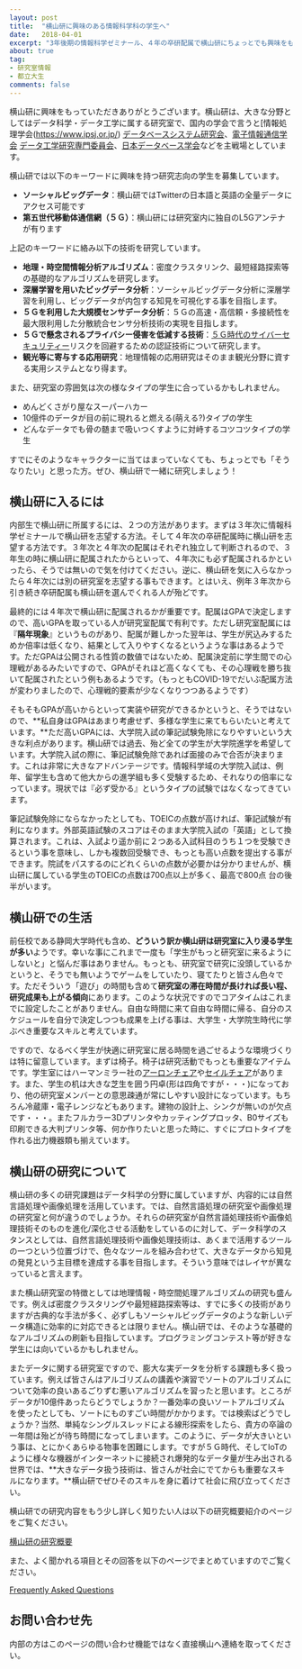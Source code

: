 ```yaml
---
layout: post
title:  "横山研に興味のある情報科学科の学生へ"
date:   2018-04-01
excerpt: "3年後期の情報科学ゼミナール、４年の卒研配属で横山研にちょっとでも興味をもってくれた貴方へ。"
about: true
tag:
- 研究室情報
- 都立大生
comments: false
---
```


横山研に興味をもっていただきありがとうございます。横山研は、大きな分野としてはデータ科学・データ工学に属する研究室で、国内の学会で言うと[情報処理学会(https://www.ipsj.or.jp/) [データベースシステム研究会](https://www.ipsj-dbs.org/)、[電子情報通信学会](https://www.ieice.org/jpn_r/index.html) [データ工学研究専門委員会](https://ken.ieice.org/ken/program/index.php?tgid=IEICE-DE)、[日本データベース学会](https://dbsj.org/)などを主戦場としています。

横山研では以下のキーワードに興味を持つ研究志向の学生を募集しています。

* **ソーシャルビッグデータ**：横山研ではTwitterの日本語と英語の全量データにアクセス可能です
* **第五世代移動体通信網（５Ｇ）**：横山研には研究室内に独自のL5Gアンテナが有ります

上記のキーワードに絡み以下の技術を研究しています。

* **地理・時空間情報分析アルゴリズム**：密度クラスタリンク、最短経路探索等の基礎的なアルゴリズムを研究します。
* **深層学習を用いたビッグデータ分析**：ソーシャルビッグデータ分析に深層学習を利用し、ビッグデータが内包する知見を可視化する事を目指します。
* **５Ｇを利用した大規模センサデータ分析**：５Ｇの高速・高信頼・多接続性を最大限利用した分散統合センサ分析技術の実現を目指します。
* **５Ｇで懸念されるプライバシー侵害を低減する技術**：[５Ｇ時代のサイバーセキュリティー](https://www.soumu.go.jp/johotsusintokei/whitepaper/ja/r02/pdf/n3400000.pdf)リスクを回避するための認証技術について研究します。
* **観光等に寄与する応用研究**：地理情報の応用研究はそのまま観光分野に資する実用システムとなり得ます。

また、研究室の雰囲気は次の様なタイプの学生に合っているかもしれません。

* めんどくさがり屋なスーパーハカー
* 10億件のデータが目の前に現れると燃える(萌える?)タイプの学生
* どんなデータでも骨の髄まで吸いつくすように対峙するコツコツタイプの学生

すでにそのようなキャラクターに当てはまっていなくても、ちょっとでも「そうなりたい」と思った方。ぜひ、横山研で一緒に研究しましょう！

## 横山研に入るには

内部生で横山研に所属するには、２つの方法があります。まずは３年次に情報科学ゼミナールで横山研を志望する方法。そして４年次の卒研配属時に横山研を志望する方法です。３年次と４年次の配属はそれぞれ独立して判断されるので、３年生の時に横山研に配属されたからといって、４年次にも必ず配属されるかといったら、そうでは無いので気を付けてください。逆に、横山研を気に入らなかったら４年次には別の研究室を志望する事もできます。とはいえ、例年３年次から引き続き卒研配属も横山研を選んでくれる人が殆どです。

最終的には４年次で横山研に配属されるかが重要です。配属はGPAで決定しますので、高いGPAを取っている人が研究室配属で有利です。ただし研究室配属には『**隔年現象**』というものがあり、配属が難しかった翌年は、学生が尻込みするためか倍率は低くなり、結果として入りやすくなるというような事はあるようです。ただGPAは公開される性質の数値ではないため、配属決定前に学生間での心理戦があるみたいですので、GPAがそれほど高くなくても、その心理戦を勝ち抜いて配属されたという例もあるようです。（もっともCOVID-19でだいぶ配属方法が変わりましたので、心理戦的要素が少なくなりつつあるようです）

そもそもGPAが高いからといって実装や研究ができるかというと、そうではないので、**私自身はGPAはあまり考慮せず、多様な学生に来てもらいたいと考えています。**ただ高いGPAには、大学院入試の筆記試験免除になりやすいという大きな利点があります。横山研では過去、殆ど全ての学生が大学院進学を希望しています。大学院入試の際に、筆記試験免除であれば面接のみで合否が決まります。これは非常に大きなアドバンテージです。情報科学域の大学院入試は、例年、留学生も含めて他大からの進学組も多く受験するため、それなりの倍率になっています。現状では『必ず受かる』というタイプの試験ではなくなってきています。

筆記試験免除にならなかったとしても、TOEICの点数が高ければ、筆記試験が有利になります。外部英語試験のスコアはそのまま大学院入試の「英語」として換算されます。これは、入試より遥か前に２つある入試科目のうち１つを受験できるという事を意味し、しかも複数回受験でき、もっとも高い点数を提出する事ができます。院試をパスするのにどれくらいの点数が必要かは分かりませんが、横山研に属している学生のTOEICの点数は700点以上が多く、最高で800点 台の後半がいます。

## 横山研での生活

前任校である静岡大学時代も含め、**どういう訳か横山研は研究室に入り浸る学生が多い**ようです。幸いな事にこれまで一度も「学生がもっと研究室に来るようにしないと」と悩んだ事はありません。もっとも、研究室で研究に没頭しているかというと、そうでも無いようでゲームをしていたり、寝てたりと皆さん色々です。ただそういう「遊び」の時間も含めて**研究室の滞在時間が長ければ長い程、研究成果も上がる傾向**にあります。このような状況ですのでコアタイムはこれまでに設定したことがありません。自由な時間に来て自由な時間に帰る、自分のスケジュールを自分で決定しつつも成果を上げる事は、大学生・大学院生時代に学ぶべき重要なスキルと考えています。

ですので、なるべく学生が快適に研究室に居る時間を過ごせるような環境づくりは特に留意しています。まずは椅子。椅子は研究活動でもっとも重要なアイテムです。学生室にはハーマンミラー社の[アーロンチェア](https://store.hermanmiller.co.jp/c/items/AER1B23DWALPG1G1G1BBBK23103)や[セイルチェア](https://store.hermanmiller.co.jp/c/items/AS1YA23HAN2BKBBBKBK9119)があります。また、学生の机は大きな芝生を囲う円卓(形は四角ですが・・・)になっており、他の研究室メンバーとの意思疎通が常にしやすい設計になっています。もちろん冷蔵庫・電子レンジなどもあります。建物の設計上、シンクが無いのが欠点です・・・。またフルカラー3Dプリンタやカッティングプロッタ、B0サイズも印刷できる大判プリンタ等、何か作りたいと思った時に、すぐにプロトタイプを作れる出力機器類も揃えています。

## 横山研の研究について

横山研の多くの研究課題はデータ科学の分野に属していますが、内容的には自然言語処理や画像処理を活用しています。では、自然言語処理の研究室や画像処理の研究室と何が違うのでしょうか。それらの研究室が自然言語処理技術や画像処理技術そのものを進化/深化させる活動をしているのに対して、データ科学のスタンスとしては、自然言語処理技術や画像処理技術は、あくまで活用するツールの一つという位置づけで、色々なツールを組み合わせて、大きなデータから知見の発見という主目標を達成する事を目指します。そういう意味ではレイヤが異なっていると言えます。

また横山研究室の特徴としては地理情報・時空間処理アルゴリズムの研究も盛んです。例えば密度クラスタリングや最短経路探索等は、すでに多くの技術がありますが古典的な手法が多く、必ずしもソーシャルビッグデータのような新しいデータ構造に効率的に対応できるとは限りません。横山研では、そのような基礎的なアルゴリズムの刷新も目指しています。プログラミングコンテスト等が好きな学生には向いているかもしれません。

またデータに関する研究室ですので、膨大な実データを分析する課題も多く扱っています。例えば皆さんはアルゴリズムの講義や演習でソートのアルゴリズムについて効率の良いあるごりずむ悪いアルゴリズムを習ったと思います。ところがデータが10億件あったらどうでしょうか？一番効率の良いソートアルゴリズムを使ったとしても、ソートにものすごい時間がかかります。では検索ばどうでしょうか？当然、単純なシングルスレッドによる線形探索をしたら、貴方の卒論の一年間は殆どが待ち時間になってしまいます。このように、データが大きいという事は、とにかくあらゆる物事を困難にします。ですが５Ｇ時代、そしてIoTのように様々な機器がインターネットに接続され爆発的なデータ量が生み出される世界では、**大きなデータ扱う技術は、皆さんが社会にでてからも重要なスキルになります。**横山研でぜひそのスキルを身に着けて社会に飛び立ってください。

横山研での研究内容をもう少し詳しく知りたい人は以下の研究概要紹介のページをご覧ください。

<div markdown="0"><a href="{{ site.url }}/our-projects/" class="btn">横山研の研究概要</a></div>

また、よく聞かれる項目とその回答を以下のページでまとめていますのでご覧ください。

<div markdown="0"><a href="[{{ site.url }}/our-projects/](https://tayori.com/faq/18078427496365448a1478ce2dad8ff922fcea4e/)" class="btn btn-info">Frequently Asked Questions</a></div>

## お問い合わせ先

内部の方はこのページの問い合わせ機能ではなく直接横山へ連絡を取ってください。